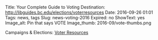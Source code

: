 Title: Your Complete Guide to Voting 
Destination: http://libguides.bc.edu/elections/voterresources
Date: 2016-09-26 01:01 
Tags: news, tags 
Slug: news-voting-2016
Expired: no
ShowText: yes
Image_alt: Pin that says VOTE
Image_thumb: 2016-09/vote-thumbs.png

Campaigns & Elections: <a href="http://libguides.bc.edu/elections/voterresources" target="_blank" rel="noopener">Voter Resources</a>